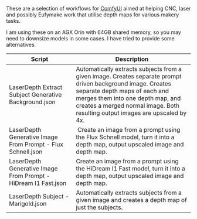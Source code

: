 These are a selection of workflows for [ComfyUI](https://github.com/comfyanonymous/ComfyUI) aimed at helping CNC, laser and possibly Eufymake work that utilise depth maps for various makery tasks.

I am using these on an AGX Orin with 64GB shared memory, so you may need to downsize models in some cases. I have tried to provide some alternatives.

| Script      | Description |
| ----------- | ----------- |
| LaserDepth Extract Subject Generative Background.json | Automatically extracts subjects from a given image. Creates separate prompt driven background image. Creates separate depth maps of each and merges them into one depth map, and creates a merged normal image. Both resulting output images are upscaled by 4x. |
| LaserDepth Generative Image From Prompt - Flux Schnell.json | Create an image from a prompt using the Flux Schnell model, turn it into a depth map, output upscaled image and depth map. |
| LaserDepth Generative Image From Prompt - HiDream I1 Fast.json | Create an image from a prompt using the HiDream I1 Fast model, turn it into a depth map, output upscaled image and depth map. |
| LaserDepth Subject - Marigold.json | Automatically extracts subjects from a given image and creates a depth map of just the subjects. |
